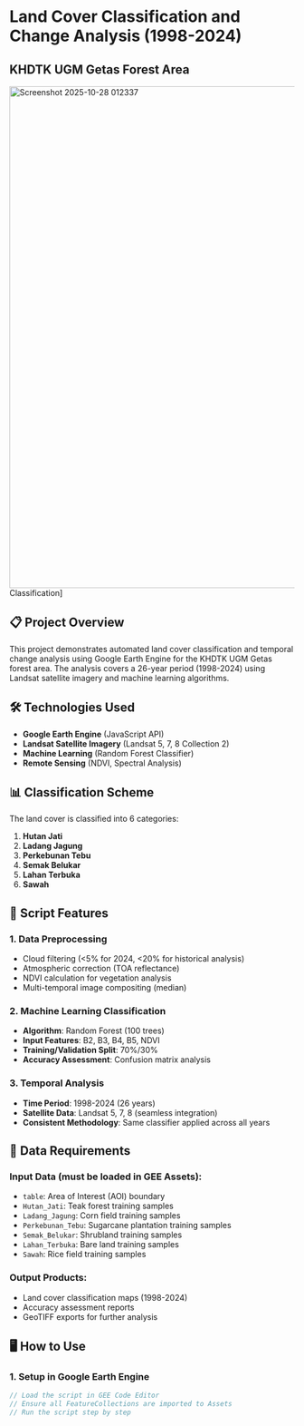 # Land Cover Classification and Change Analysis (1998-2024)
## KHDTK UGM Getas Forest Area

<img width="1858" height="885" alt="Screenshot 2025-10-28 012337" src="https://github.com/user-attachments/assets/7bf569d8-fef2-4347-b10f-6538652bc31b" />
 Classification]

## 📋 Project Overview
This project demonstrates automated land cover classification and temporal change analysis using Google Earth Engine for the KHDTK UGM Getas forest area. The analysis covers a 26-year period (1998-2024) using Landsat satellite imagery and machine learning algorithms.

## 🛠️ Technologies Used
- **Google Earth Engine** (JavaScript API)
- **Landsat Satellite Imagery** (Landsat 5, 7, 8 Collection 2)
- **Machine Learning** (Random Forest Classifier)
- **Remote Sensing** (NDVI, Spectral Analysis)

## 📊 Classification Scheme
The land cover is classified into 6 categories:
1. **Hutan Jati**  
2. **Ladang Jagung**  
3. **Perkebunan Tebu**  
4. **Semak Belukar**  
5. **Lahan Terbuka**  
6. **Sawah** 

## 🚀 Script Features

### 1. Data Preprocessing
- Cloud filtering (<5% for 2024, <20% for historical analysis)
- Atmospheric correction (TOA reflectance)
- NDVI calculation for vegetation analysis
- Multi-temporal image compositing (median)

### 2. Machine Learning Classification
- **Algorithm**: Random Forest (100 trees)
- **Input Features**: B2, B3, B4, B5, NDVI
- **Training/Validation Split**: 70%/30%
- **Accuracy Assessment**: Confusion matrix analysis

### 3. Temporal Analysis
- **Time Period**: 1998-2024 (26 years)
- **Satellite Data**: Landsat 5, 7, 8 (seamless integration)
- **Consistent Methodology**: Same classifier applied across all years

## 📁 Data Requirements

### Input Data (must be loaded in GEE Assets):
- `table`: Area of Interest (AOI) boundary
- `Hutan_Jati`: Teak forest training samples
- `Ladang_Jagung`: Corn field training samples  
- `Perkebunan_Tebu`: Sugarcane plantation training samples
- `Semak_Belukar`: Shrubland training samples
- `Lahan_Terbuka`: Bare land training samples
- `Sawah`: Rice field training samples

### Output Products:
- Land cover classification maps (1998-2024)
- Accuracy assessment reports
- GeoTIFF exports for further analysis

## 🖥️ How to Use

### 1. Setup in Google Earth Engine
```javascript
// Load the script in GEE Code Editor
// Ensure all FeatureCollections are imported to Assets
// Run the script step by step
